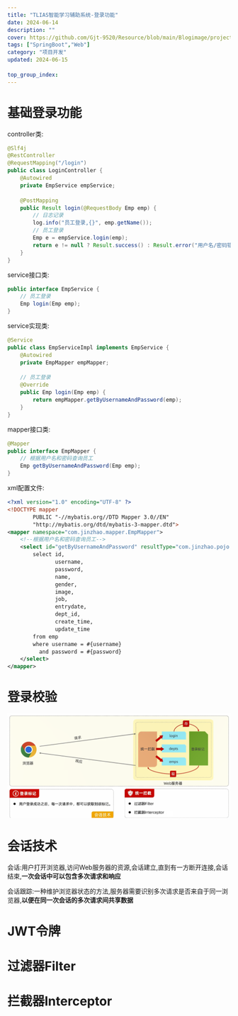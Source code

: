 ```yaml
---
title: "TLIAS智能学习辅助系统-登录功能"
date: 2024-06-14
description: ""
cover: https://github.com/Gjt-9520/Resource/blob/main/Blogimage/project/TLIAS%E6%99%BA%E8%83%BD%E5%AD%A6%E4%B9%A0%E8%BE%85%E5%8A%A9%E7%B3%BB%E7%BB%9F/TLIAS%E6%99%BA%E8%83%BD%E5%AD%A6%E4%B9%A0%E8%BE%85%E5%8A%A9%E7%B3%BB%E7%BB%9F_%E7%99%BB%E5%BD%95%E5%8A%9F%E8%83%BD.png?raw=true
tags: ["SpringBoot","Web"]
category: "项目开发"
updated: 2024-06-15
  
top_group_index: 
---
```


# 基础登录功能

controller类:

```java
@Slf4j
@RestController
@RequestMapping("/login")
public class LoginController {
    @Autowired
    private EmpService empService;

    @PostMapping
    public Result login(@RequestBody Emp emp) {
        // 日志记录
        log.info("员工登录,{}", emp.getName());
        // 员工登录
        Emp e = empService.login(emp);
        return e != null ? Result.success() : Result.error("用户名/密码错误");
    }
}
```

service接口类:

```java
public interface EmpService {
    // 员工登录
    Emp login(Emp emp);
}
```

service实现类:

```java
@Service
public class EmpServiceImpl implements EmpService {
    @Autowired
    private EmpMapper empMapper;
    
    // 员工登录
    @Override
    public Emp login(Emp emp) {
        return empMapper.getByUsernameAndPassword(emp);
    }
}
```

mapper接口类:

```java
@Mapper
public interface EmpMapper {
    // 根据用户名和密码查询员工
    Emp getByUsernameAndPassword(Emp emp);
}
```

xml配置文件:

```xml
<?xml version="1.0" encoding="UTF-8" ?>
<!DOCTYPE mapper
        PUBLIC "-//mybatis.org//DTD Mapper 3.0//EN"
        "http://mybatis.org/dtd/mybatis-3-mapper.dtd">
<mapper namespace="com.jinzhao.mapper.EmpMapper">
    <!--根据用户名和密码查询员工-->
    <select id="getByUsernameAndPassword" resultType="com.jinzhao.pojo.Emp">
        select id,
               username,
               password,
               name,
               gender,
               image,
               job,
               entrydate,
               dept_id,
               create_time,
               update_time
        from emp
        where username = #{username}
          and password = #{password}
    </select>
</mapper>
```

# 登录校验

![登录校验](../images/TLIAS登录功能_登录校验.png)

# 会话技术

会话:用户打开浏览器,访问Web服务器的资源,会话建立,直到有一方断开连接,会话结束,**一次会话中可以包含多次请求和响应**

会话跟踪:一种维护浏览器状态的方法,服务器需要识别多次请求是否来自于同一浏览器,**以便在同一次会话的多次请求间共享数据**




# JWT令牌


# 过滤器Filter



# 拦截器Interceptor

